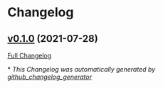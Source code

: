 # Changelog

## [v0.1.0](https://github.com/attestr/attestr-js-sdk/tree/v0.1.0) (2021-07-28)

[Full Changelog](https://github.com/attestr/attestr-js-sdk/compare/7953b042ac7e41e41daa796c320377f78f9f5175...v0.1.0)



\* *This Changelog was automatically generated by [github_changelog_generator](https://github.com/github-changelog-generator/github-changelog-generator)*
